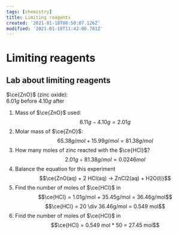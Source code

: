 ```yaml
---
tags: [chemistry]
title: Limiting reagents
created: '2021-01-18T08:50:07.126Z'
modified: '2021-01-18T11:42:06.781Z'
---
```


# Limiting reagents

## Lab about limiting reagents

$\ce{ZnO}$ (zinc oxide):  
  $6.01g$ before 
  $4.10g$ after
1. Mass of $\ce{ZnO}$ used:
  $$6.11 g - 4.10 g = 2.01 g$$
2. Molar mass of $\ce{ZnO}$:
  $$65.38 g/mol + 15.99 g/mol = 81.38 g/mol$$
3. How many moles of zinc reacted with the $\ce{HCl}$?
  $$2.01 g \div 81.38 g/mol = 0.0246 mol$$
4. Balance the equation for this experiment
  $$\ce{ZnO(aq) + 2 HCl(aq) -> ZnCl2(aq) + H2O(l)}$$
5. Find the number of moles of $\ce{HCl}$ in 
  $$\ce{HCl} = 1.01g/mol + 35.45g/mol = 36.46g/mol$$
  $$\ce{HCl} = 20 \div 36.46g/mol = 0.549 mol$$
6. Find the number of moles of $\ce{HCl}$ in 
  $$\ce{HCl} = 0.549 mol * 50 = 27.45 mol$$



